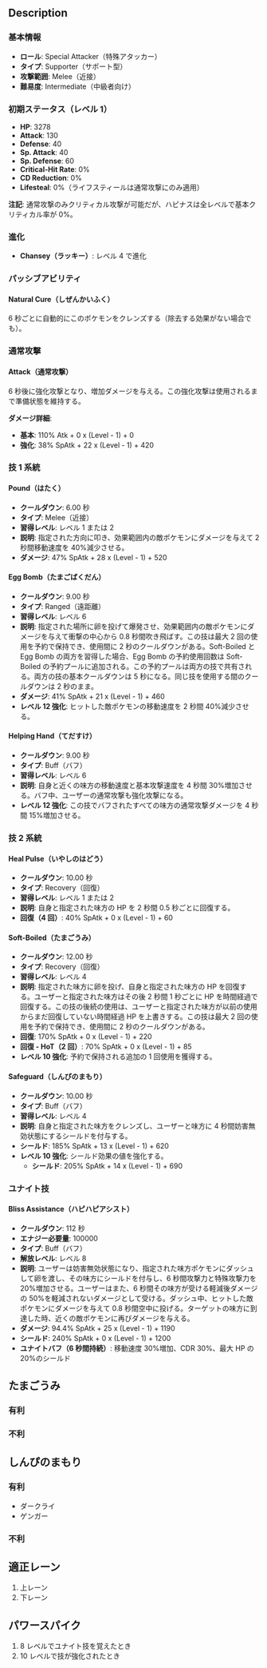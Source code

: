 ## Description

### 基本情報

- **ロール**: Special Attacker（特殊アタッカー）
- **タイプ**: Supporter（サポート型）
- **攻撃範囲**: Melee（近接）
- **難易度**: Intermediate（中級者向け）

### 初期ステータス（レベル 1）

- **HP**: 3278
- **Attack**: 130
- **Defense**: 40
- **Sp. Attack**: 40
- **Sp. Defense**: 60
- **Critical-Hit Rate**: 0%
- **CD Reduction**: 0%
- **Lifesteal**: 0%（ライフスティールは通常攻撃にのみ適用）

**注記**: 通常攻撃のみクリティカル攻撃が可能だが、ハピナスは全レベルで基本クリティカル率が 0%。

### 進化

- **Chansey（ラッキー）**: レベル 4 で進化

### パッシブアビリティ

#### Natural Cure（しぜんかいふく）

6 秒ごとに自動的にこのポケモンをクレンズする（除去する効果がない場合でも）。

### 通常攻撃

#### Attack（通常攻撃）

6 秒後に強化攻撃となり、増加ダメージを与える。この強化攻撃は使用されるまで準備状態を維持する。

**ダメージ詳細**:

- **基本**: 110% Atk + 0 x (Level - 1) + 0
- **強化**: 38% SpAtk + 22 x (Level - 1) + 420

### 技 1 系統

#### Pound（はたく）

- **クールダウン**: 6.00 秒
- **タイプ**: Melee（近接）
- **習得レベル**: レベル 1 または 2
- **説明**: 指定された方向に叩き、効果範囲内の敵ポケモンにダメージを与えて 2 秒間移動速度を 40%減少させる。
- **ダメージ**: 47% SpAtk + 28 x (Level - 1) + 520

#### Egg Bomb（たまごばくだん）

- **クールダウン**: 9.00 秒
- **タイプ**: Ranged（遠距離）
- **習得レベル**: レベル 6
- **説明**: 指定された場所に卵を投げて爆発させ、効果範囲内の敵ポケモンにダメージを与えて衝撃の中心から 0.8 秒間吹き飛ばす。この技は最大 2 回の使用を予約で保持でき、使用間に 2 秒のクールダウンがある。Soft-Boiled と Egg Bomb の両方を習得した場合、Egg Bomb の予約使用回数は Soft-Boiled の予約プールに追加される。この予約プールは両方の技で共有される。両方の技の基本クールダウンは 5 秒になる。同じ技を使用する間のクールダウンは 2 秒のまま。
- **ダメージ**: 41% SpAtk + 21 x (Level - 1) + 460
- **レベル 12 強化**: ヒットした敵ポケモンの移動速度を 2 秒間 40%減少させる。

#### Helping Hand（てだすけ）

- **クールダウン**: 9.00 秒
- **タイプ**: Buff（バフ）
- **習得レベル**: レベル 6
- **説明**: 自身と近くの味方の移動速度と基本攻撃速度を 4 秒間 30%増加させる。バフ中、ユーザーの通常攻撃も強化攻撃になる。
- **レベル 12 強化**: この技でバフされたすべての味方の通常攻撃ダメージを 4 秒間 15%増加させる。

### 技 2 系統

#### Heal Pulse（いやしのはどう）

- **クールダウン**: 10.00 秒
- **タイプ**: Recovery（回復）
- **習得レベル**: レベル 1 または 2
- **説明**: 自身と指定された味方の HP を 2 秒間 0.5 秒ごとに回復する。
- **回復（4 回）**: 40% SpAtk + 0 x (Level - 1) + 60

#### Soft-Boiled（たまごうみ）

- **クールダウン**: 12.00 秒
- **タイプ**: Recovery（回復）
- **習得レベル**: レベル 4
- **説明**: 指定された味方に卵を投げ、自身と指定された味方の HP を回復する。ユーザーと指定された味方はその後 2 秒間 1 秒ごとに HP を時間経過で回復する。この技の後続の使用は、ユーザーと指定された味方が以前の使用からまだ回復していない時間経過 HP を上書きする。この技は最大 2 回の使用を予約で保持でき、使用間に 2 秒のクールダウンがある。
- **回復**: 170% SpAtk + 0 x (Level - 1) + 220
- **回復 - HoT（2 回）**: 70% SpAtk + 0 x (Level - 1) + 85
- **レベル 10 強化**: 予約で保持される追加の 1 回使用を獲得する。

#### Safeguard（しんぴのまもり）

- **クールダウン**: 10.00 秒
- **タイプ**: Buff（バフ）
- **習得レベル**: レベル 4
- **説明**: 自身と指定された味方をクレンズし、ユーザーと味方に 4 秒間妨害無効状態にするシールドを付与する。
- **シールド**: 185% SpAtk + 13 x (Level - 1) + 620
- **レベル 10 強化**: シールド効果の値を強化する。
  - **シールド**: 205% SpAtk + 14 x (Level - 1) + 690

### ユナイト技

#### Bliss Assistance（ハピハピアシスト）

- **クールダウン**: 112 秒
- **エナジー必要量**: 100000
- **タイプ**: Buff（バフ）
- **解放レベル**: レベル 8
- **説明**: ユーザーは妨害無効状態になり、指定された味方ポケモンにダッシュして卵を渡し、その味方にシールドを付与し、6 秒間攻撃力と特殊攻撃力を 20%増加させる。ユーザーはまた、6 秒間その味方が受ける軽減後ダメージの 50%を軽減されないダメージとして受ける。ダッシュ中、ヒットした敵ポケモンにダメージを与えて 0.8 秒間空中に投げる。ターゲットの味方に到達した時、近くの敵ポケモンに再びダメージを与える。
- **ダメージ**: 94.4% SpAtk + 25 x (Level - 1) + 1190
- **シールド**: 240% SpAtk + 0 x (Level - 1) + 1200
- **ユナイトバフ（6 秒間持続）**: 移動速度 30%増加、CDR 30%、最大 HP の 20%のシールド

## たまごうみ

### 有利

### 不利

## しんぴのまもり

### 有利

- ダークライ
- ゲンガー

### 不利

## 適正レーン

1. 上レーン
2. 下レーン

## パワースパイク

1. 8 レベルでユナイト技を覚えたとき
2. 10 レベルで技が強化されたとき
